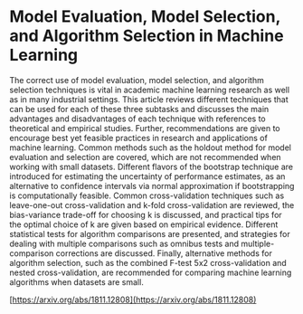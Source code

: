 # Model Evaluation, Model Selection, and Algorithm Selection in Machine Learning

The correct use of model evaluation, model selection, and algorithm selection techniques is vital in academic machine learning research as well as in many industrial settings. This article reviews different techniques that can be used for each of these three subtasks and discusses the main advantages and disadvantages of each technique with references to theoretical and empirical studies. Further, recommendations are given to encourage best yet feasible practices in research and applications of machine learning. Common methods such as the holdout method for model evaluation and selection are covered, which are not recommended when working with small datasets. Different flavors of the bootstrap technique are introduced for estimating the uncertainty of performance estimates, as an alternative to confidence intervals via normal approximation if bootstrapping is computationally feasible. Common cross-validation techniques such as leave-one-out cross-validation and k-fold cross-validation are reviewed, the bias-variance trade-off for choosing k is discussed, and practical tips for the optimal choice of k are given based on empirical evidence. Different statistical tests for algorithm comparisons are presented, and strategies for dealing with multiple comparisons such as omnibus tests and multiple-comparison corrections are discussed. Finally, alternative methods for algorithm selection, such as the combined F-test 5x2 cross-validation and nested cross-validation, are recommended for comparing machine learning algorithms when datasets are small.

[https://arxiv.org/abs/1811.12808](https://arxiv.org/abs/1811.12808)

